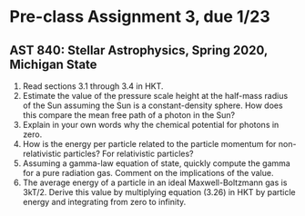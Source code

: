 # Pre-class Assignment 3, due 1/23

## AST 840: Stellar Astrophysics, Spring 2020, Michigan State

1. Read sections 3.1 through 3.4 in HKT.
2. Estimate the value of the pressure scale height at the half-mass radius of the Sun assuming the Sun is a constant-density sphere. How does this compare the mean free path of a photon in the Sun?
3. Explain in your own words why the chemical potential for photons in zero.
4. How is the energy per particle related to the particle momentum for non-relativistic particles? For relativistic particles?
5. Assuming a gamma-law equation of state, quickly compute the gamma for a pure radiation gas. Comment on the implications of the value.
6. The average energy of a particle in an ideal Maxwell-Boltzmann gas is 3kT/2. Derive this value by multiplying equation (3.26) in HKT by particle energy and integrating from zero to infinity. 